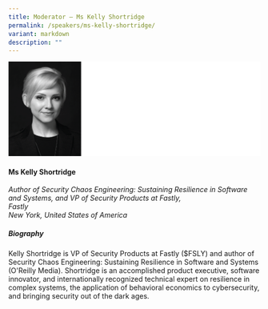 ```yaml
---
title: Moderator – Ms Kelly Shortridge
permalink: /speakers/ms-kelly-shortridge/
variant: markdown
description: ""
---
```

![](/images/2025%20speakers/Kelly_Shortridge.png)
#### **Ms Kelly Shortridge**

*Author of Security Chaos Engineering: Sustaining Resilience in Software and Systems, and VP of Security Products at Fastly, <br> Fastly<br>New York, United States of America*

##### **Biography**
Kelly Shortridge is VP of Security Products at Fastly ($FSLY) and author of Security Chaos Engineering: Sustaining Resilience in Software and Systems (O'Reilly Media). Shortridge is an accomplished product executive, software innovator, and internationally recognized technical expert on resilience in complex systems, the application of behavioral economics to cybersecurity, and bringing security out of the dark ages.